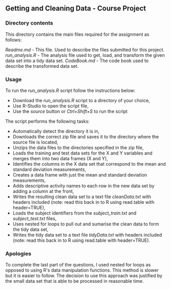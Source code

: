 ## Getting and Cleaning Data - Course Project

### Directory contents

This directory contains the main files required for the assignment as follows:

*Readme.md*				- This file.  Used to describe the files submitted for this project.
*run_analysis.R*	- The analysis file used to get, load, and transform the given data set into a tidy data set.
*CodeBook.md*			- The code book used to describe the transformed data set.


### Usage

To run the *run_analysis.R* script follow the instructions below:
+ Download the *run_analysis.R* script to a directory of your choice,
+ Use R-Studio to open the script file,
+ Use the *source* button or *Ctrl+Shift+S* to run the script

The script performs the following tasks:
+ Automatically detect the directory it is in,
+ Downloads the correct zip file and saves it to the directory where the source file is located,
+ Unzips the data files to the directories specified in the zip file,
+ Loads the training and test data sets for the X and Y variables and merges them into two data frames (X and Y),
+ Identifies the columns in the X data set that correspond to the mean and standard deviation measurements,
+ Creates a data frame with just the mean and standard deviation measurements,
+ Adds descriptive activity names to each row in the new data set by adding a column at the front,
+ Writes the resulting clean data set to a text file *cleanData.txt* with headers included (note: read this back in to R using read.table with header=TRUE),
+ Loads the subject identifiers from the *subject_train.txt* and *subject_test.txt* files,
+ Uses nested for loops to pull out and sumarise the clean data to form the tidy data set,
+ Writes the tidy data set to a text file *tidyData.txt* with headers included (note: read this back in to R using read.table with header=TRUE).

### Apologies
To complete the last part of the questions, I used nested for loops as opposed to using R's data manipulation functions.  This method is slower but it is easier to follow.  The decision to use this approach was justified by the small data set that is able to be processed in reasonable time.
